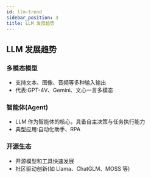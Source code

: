 ```yaml
---
id: llm-trend
sidebar_position: 3
title: LLM 发展趋势
---
```


## LLM 发展趋势

### 多模态模型
- 支持文本、图像、音频等多种输入输出
- 代表:GPT-4V、Gemini、文心一言多模态

### 智能体(Agent)
- LLM 作为智能体的核心，具备自主决策与任务执行能力
- 典型应用:自动化助手、RPA

### 开源生态
- 开源模型和工具快速发展
- 社区驱动创新(如 Llama、ChatGLM、MOSS 等) 